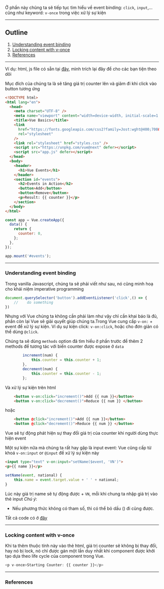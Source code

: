 Ở phần này chũng ta sẽ tiếp tục tìm hiểu về event binding: `click`, `input`,... cũng như keyword: `v-once` trong việc xử lý sự kiện
***
## Outline
1. [Understanding event binding](#Understanding-event-binding)
2. [Locking content with v-once](#Locking-content-with-v-once)
3. [References](#References)
***

Ví dụ: html, js file có sẵn tại [đây](./basics-03-events-starting-code), mình trích lại đây để cho các bạn tiện theo dõi

Mục đích của chúng ta là sẽ tăng giá trị counter lên và giảm đi khi click vào button tương ứng
```html
<!DOCTYPE html>
<html lang="en">
  <head>
    <meta charset="UTF-8" />
    <meta name="viewport" content="width=device-width, initial-scale=1.0" />
    <title>Vue Basics</title>
    <link
      href="https://fonts.googleapis.com/css2?family=Jost:wght@400;700&display=swap"
      rel="stylesheet"
    />
    <link rel="stylesheet" href="styles.css" />
    <script src="https://unpkg.com/vue@next" defer></script>
    <script src="app.js" defer></script>
  </head>
  <body>
    <header>
      <h1>Vue Events</h1>
    </header>
    <section id="events">
      <h2>Events in Action</h2>
      <button>Add</button>
      <button>Remove</button>
      <p>Result: {{ counter }}</p>
    </section>
  </body>
</html>

```

```javascript
const app = Vue.createApp({
  data() {
    return {
      counter: 0,
    };
  },
});

app.mount('#events');

```

***
### Understanding event binding
Trong vanilla Javascript, chúng ta sẽ phải viết như sau, nó cũng minh hoạ cho khái niệm imperative programming
```javascript
document.querySelector('button').addEventListener('click',() => {
    //    do something
})
```

Nhưng với Vue chúng ta không cần phải làm như vậy chỉ cần khai báo là đủ, phần còn lại Vue sẽ giải quyết giúp chúng ta.Trong Vue cung cấp `v-on:` + event để xử lý sự kiện. Ví dụ sự kiện click: `v-on:click`, hoặc cho đơn giản có thể dùng `@click`.

Chúng ta sẽ dùng `methods` option đã tìm hiểu ở phần trước để thêm 2 methods để tương tác với biến counter được expose ở `data`
```javascript
        increment(num) {
            this.counter = this.counter + 1;
        },
        decrement(num) {
            this.counter = this.counter - 1;
        };
```
Và xử lý sự kiện trên html
```html
    <button v-on:click="increment()">Add {{ num }}</button>
    <button v-on:click="decrement()">Reduce {{ num }} </button>
```
hoặc
```html
    <button @click="increment()">Add {{ num }}</button>
    <button @click="decrement()">Reduce {{ num }} </button>
```

Vue sẽ tự động phát hiện sự thay đổi giá trị của counter khi người dùng thực hiện event

Một sự kiện nữa mà chúng ta rất hay gặp là input event: Vue cũng cấp từ khoá `v-on:input` or `@input` để xử lý sự kiện này
```html
<input type="text" v-on:input="setName($event, 'VN')">
<p>{{ name }}</p>
```
```javascript
setName(event, national) {
    this.name = event.target.value + ' ' + national;
}
```
Lúc này giá trị name sẽ tự động được + `VN`, mỗi khi chung ta nhập giá trị vào thẻ input
*Chú ý*:
- Nếu phương thức không có tham số, thì có thể bỏ dấu () đi cũng được.

Tất cả code có ở [đây](./basics-04-events-methods)

***
### Locking content with v-once
Khi ta thêm thuộc tính này vào thẻ html, giá trị counter sẽ không bị thay đổi, hay nó bị lock, nó chỉ được gán một lần duy nhất khi component được khởi tạo dựa theo life cycle của component trong Vue.
```javascript
<p v-once>Starting Counter: {{ counter }}</p>
```

***
### References